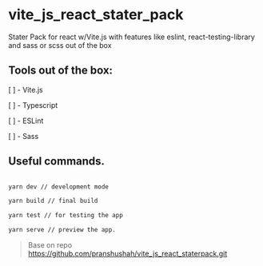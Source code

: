 # vite_js_react_stater_pack

Stater Pack for react w/Vite.js with features like eslint, react-testing-library and sass or scss out of the box

## Tools out of the box:

[ ] - Vite.js

[ ] - Typescript

[ ] - ESLint

[ ] - Sass

## Useful commands.

```sh

yarn dev // development mode

yarn build // final build

yarn test // for testing the app

yarn serve // preview the app.


```

> Base on repo https://github.com/pranshushah/vite_js_react_staterpack.git
